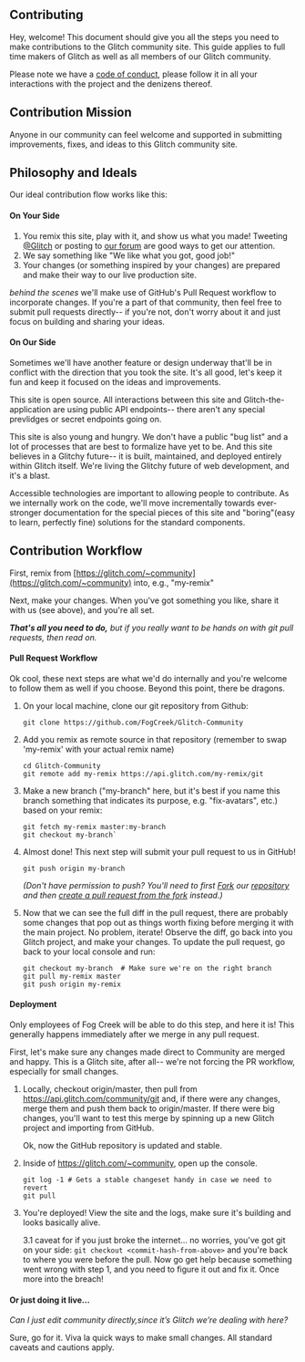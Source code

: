 Contributing
------------

Hey, welcome!  This document should give you all the steps you need to make contributions to the Glitch community site. This guide applies to full time makers of Glitch as well as all members of our Glitch community.

Please note we have a [code of conduct](https://glitch.com/edit/#!/community?path=CODE_OF_CONDUCT.md), please follow it in all your interactions with the project and the denizens thereof.

Contribution Mission
--------------------
Anyone in our community can feel welcome and supported in submitting improvements, fixes, and ideas to this Glitch community site.


Philosophy and Ideals
---------------------

Our ideal contribution flow works like this:

#### On Your Side

1. You remix this site, play with it, and show us what you made!  Tweeting [@Glitch](https://twitter.com/glitch) or posting to [our forum](https://support.glitch.com/) are good ways to get our attention.
2. We say something like "We like what you got, good job!"
3. Your changes (or something inspired by your changes) are prepared and make their way to our live production site.

_behind the scenes_ we'll make use of GitHub's Pull Request workflow to incorporate changes.  If you're a part of that community, then feel free to submit pull requests directly-- if you're not,  don't worry about it and just focus on building and sharing your ideas.

#### On Our Side

Sometimes we'll have another feature or design underway that'll be in conflict with the direction that you took the site.  It's all good, let's keep it fun and keep it focused on the ideas and improvements.

This site is open source. All interactions between this site and Glitch-the-application are using public API endpoints-- there aren't any special prevlidges or secret endpoints going on.

This site is also young and hungry.  We don't have a public "bug list" and a lot of processes that are best to formalize have yet to be. And this site believes in a Glitchy future-- it is built, maintained, and deployed entirely within Glitch itself.  We're living the Glitchy future of web development, and it's a blast.

Accessible technologies are important to allowing people to contribute.  As we internally work on the code, we'll move incrementally towards ever-stronger documentation for the special pieces of this site and "boring"(easy to learn, perfectly fine) solutions for the standard components.


Contribution Workflow
----------------------

First, remix from [https://glitch.com/~community](https://glitch.com/~community) into, e.g., "my-remix"

Next, make your changes.  When you've got something you like, share it with us (see above), and you're all set.

***That's all you need to do,*** _but if you really want to be hands on with git pull requests, then read on._

#### Pull Request Workflow

Ok cool, these next steps are what we'd do internally and you're welcome to follow them as well if you choose.  Beyond this point, there be dragons.

1. On your local machine, clone our git repository from Github: 

    ```
    git clone https://github.com/FogCreek/Glitch-Community
    ```

2. Add you remix as remote source in that repository (remember to swap 'my-remix' with your actual remix name)
    ```
    cd Glitch-Community
    git remote add my-remix https://api.glitch.com/my-remix/git
    ```
 
3. Make a new branch ("my-branch" here, but it's best if you name this branch something that indicates its purpose, e.g. "fix-avatars", etc.) based on your remix:
    ```
    git fetch my-remix master:my-branch
    git checkout my-branch`
    ```

4. Almost done!  This next step will submit your pull request to us in GitHub!
    ```
    git push origin my-branch
    ```
    _(Don't have permission to push? You'll need to first [Fork](https://blog.scottlowe.org/2015/01/27/using-fork-branch-git-workflow/) our [repository](https://github.com/FogCreek/Glitch-Community) and then [create a pull request from the fork](https://help.github.com/articles/creating-a-pull-request-from-a-fork/) instead.)_

5. Now that we can see the full diff in the pull request, there are probably some changes that pop out as things worth fixing before merging it with the main project.  No problem, iterate!  Observe the diff, go back into you Glitch project, and make your changes.  To update the pull request, go back to your local console and run:
   ```
   git checkout my-branch  # Make sure we're on the right branch
   git pull my-remix master
   git push origin my-remix
   ```

#### Deployment

Only employees of Fog Creek will be able to do this step, and here it is!  This generally happens immediately after we merge in any pull request.

First, let's make sure any changes made direct to Community are merged and happy.  This is a Glitch site, after all-- we're not forcing the PR workflow, especially for small changes.

1. Locally, checkout origin/master, then pull from https://api.glitch.com/community/git and, if there were any changes, merge them and push them back to origin/master.  If there were big changes, you'll want to test this merge by spinning up a new Glitch project and importing from GitHub.

    Ok, now the GitHub repository is updated and stable. 
  
2. Inside of https://glitch.com/~community, open up the console.
    ```
    git log -1 # Gets a stable changeset handy in case we need to revert
    git pull
    ```
    
3. You're deployed!  View the site and the logs, make sure it's building and looks basically alive.

    3.1 caveat for if you just broke the internet...  no worries, you've got git on your side: `git checkout <commit-hash-from-above>` and you're back to where you were before the pull.  Now go get help because something went wrong with step 1, and you need to figure it out and fix it. Once more into the breach!

#### Or just doing it live…

 *Can I just edit community directly,since it’s Glitch we’re dealing with here?*
  
Sure, go for it.  Viva la quick ways to make small changes. All standard caveats and cautions apply.
